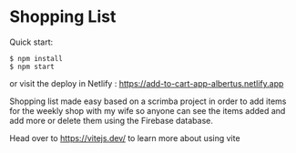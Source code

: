 # Shopping List

Quick start:

```
$ npm install
$ npm start
````
or visit the deploy in Netlify :
https://add-to-cart-app-albertus.netlify.app


Shopping list made easy based on a scrimba project in order to add items for the weekly shop with my wife so anyone can see the items added and add more or delete them using the Firebase database.

Head over to https://vitejs.dev/ to learn more about using vite
